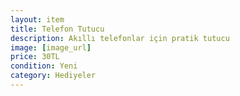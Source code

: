 ```yaml
---
layout: item
title: Telefon Tutucu
description: Akıllı telefonlar için pratik tutucu
image: [image_url]
price: 30TL
condition: Yeni
category: Hediyeler
---
```

